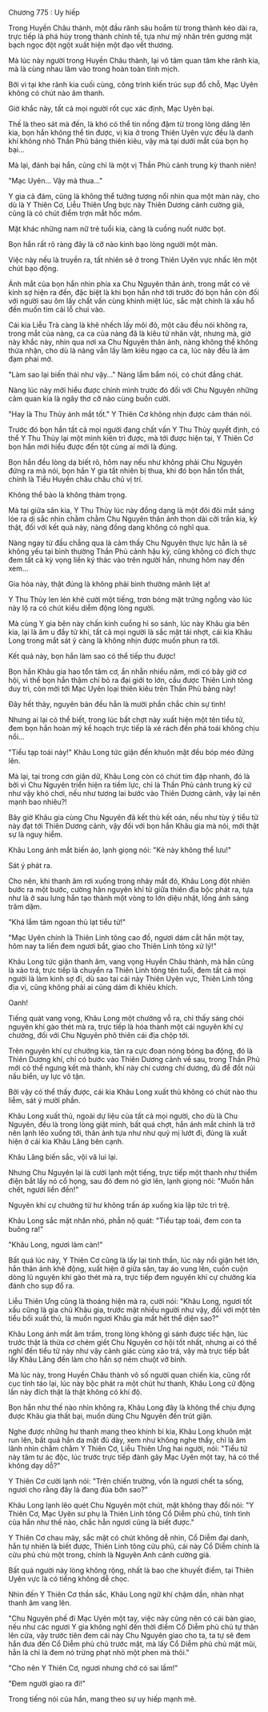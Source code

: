 




Chương 775 : Uy hiếp


Trong Huyền Châu thành, một đầu rãnh sâu hoắm từ trong thành kéo dài ra, trực tiếp là phá hủy trong thành chỉnh tề, tựa như mỹ nhân trên gương mặt bạch ngọc đột ngột xuất hiện một đạo vết thương.

Mà lúc này người trong Huyền Châu thành, lại vô tâm quan tâm khe rãnh kia, mà là cùng nhau lâm vào trong hoàn toàn tĩnh mịch.

Bởi vì tại khe rãnh kia cuối cùng, công trình kiến trúc sụp đổ chỗ, Mạc Uyên không có chút nào âm thanh.

Giờ khắc này, tất cả mọi người rốt cục xác định, Mạc Uyên bại.

Thế là theo sát mà đến, là khó có thể tin nồng đậm từ trong lòng dâng lên kia, bọn hắn không thể tin được, vị kia ở trong Thiên Uyên vực đều là danh khí không nhỏ Thần Phủ bảng thiên kiêu, vậy mà tại dưới mắt của bọn họ bại...

Mà lại, đánh bại hắn, cũng chỉ là một vị Thần Phủ cảnh trung kỳ thanh niên!

"Mạc Uyên... Vậy mà thua..."

Y gia cả đám, cũng là không thể tưởng tượng nổi nhìn qua một màn này, cho dù là Y Thiên Cơ, Liễu Thiên Ưng bực này Thiên Dương cảnh cường giả, cũng là có chút điểm trợn mắt hốc mồm.

Mặt khác những nam nữ trẻ tuổi kia, càng là cuồng nuốt nước bọt.

Bọn hắn rất rõ ràng đây là cỡ nào kinh bạo lòng người một màn.

Việc này nếu là truyền ra, tất nhiên sẽ ở trong Thiên Uyên vực nhấc lên một chút bạo động.

Ánh mắt của bọn hắn nhìn phía xa Chu Nguyên thân ảnh, trong mắt có vẻ kính sợ hiện ra đến, đặc biệt là khi bọn hắn nhớ tới trước đó bọn hắn còn đối với người sau ôm lấy chất vấn cùng khinh miệt lúc, sắc mặt chính là xấu hổ đến muốn tìm cái lỗ chui vào.

Cái kia Liễu Trà càng là khẽ nhếch lấy môi đỏ, một câu đều nói không ra, trong mắt của nàng, ca ca của nàng đã là kiêu tử nhân vật, nhưng mà, giờ này khắc này, nhìn qua nơi xa Chu Nguyên thân ảnh, nàng không thể không thừa nhận, cho dù là nàng vẫn lấy làm kiêu ngạo ca ca, lúc này đều là ảm đạm phai mờ.

"Làm sao lại biến thái như vậy..." Nàng lẩm bẩm nói, có chút đắng chát.

Nàng lúc này mới hiểu được chính mình trước đó đối với Chu Nguyên những cảm quan kia là ngây thơ cỡ nào cùng buồn cười.

"Hay là Thu Thủy ánh mắt tốt." Y Thiên Cơ không nhịn được cảm thán nói.

Trước đó bọn hắn tất cả mọi người đang chất vấn Y Thu Thủy quyết định, có thể Y Thu Thủy lại một mình kiên trì được, mà tới được hiện tại, Y Thiên Cơ bọn hắn mới hiểu được đến tột cùng ai mới là đúng.

Bọn hắn đều lòng dạ biết rõ, hôm nay nếu như không phải Chu Nguyên đứng ra mà nói, bọn hắn Y gia tất nhiên bị thua, khi đó bọn hắn tổn thất, chính là Tiểu Huyền châu châu chủ vị trí.

Không thể bảo là không thảm trọng.

Mà tại giữa sân kia, Y Thu Thủy lúc này đồng dạng là một đôi đôi mắt sáng lóe ra dị sắc nhìn chằm chằm Chu Nguyên thân ảnh thon dài cởi trần kia, kỳ thật, đối với kết quả này, nàng đồng dạng không có nghĩ qua.

Nàng ngay từ đầu chẳng qua là cảm thấy Chu Nguyên thực lực hẳn là sẽ không yếu tại bình thường Thần Phủ cảnh hậu kỳ, cũng không có đích thực đem tất cả kỳ vọng liền ký thác vào trên người hắn, nhưng hôm nay đến xem...

Gia hỏa này, thật đúng là không phải bình thường mãnh liệt a!

Y Thu Thủy len lén khẽ cười một tiếng, trơn bóng mặt trứng ngỗng vào lúc này lộ ra có chút kiều diễm động lòng người.

Mà cùng Y gia bên này chấn kinh cuồng hỉ so sánh, lúc này Khâu gia bên kia, lại là âm u đầy tử khí, tất cả mọi người là sắc mặt tái nhợt, cái kia Khâu Long trong mắt sát ý càng là không nhịn được muốn phun ra tới.

Kết quả này, bọn hắn làm sao có thể tiếp thu được!

Bọn hắn Khâu gia hao tổn tâm cơ, ẩn nhẫn nhiều năm, mới có bây giờ cơ hội, vì thế bọn hắn thậm chí bỏ ra đại giới to lớn, cầu được Thiên Linh tông duy trì, còn mời tới Mạc Uyên loại thiên kiêu trên Thần Phủ bảng này!

Đây hết thảy, nguyên bản đều hẳn là mười phần chắc chín sự tình!

Nhưng ai lại có thể biết, trong lúc bất chợt này xuất hiện một tên tiểu tử, đem bọn hắn hoàn mỹ kế hoạch trực tiếp là xé rách đến phá toái không chịu nổi...

"Tiểu tạp toái này!" Khâu Long tức giận đến khuôn mặt đều bóp méo đứng lên.

Mà lại, tại trong cơn giận dữ, Khâu Long còn có chút tim đập nhanh, đó là bởi vì Chu Nguyên triển hiện ra tiềm lực, chỉ là Thần Phủ cảnh trung kỳ cứ như vậy khó chơi, nếu như tương lai bước vào Thiên Dương cảnh, vậy lại nên mạnh bao nhiêu?!

Bây giờ Khâu gia cùng Chu Nguyên đã kết thù kết oán, nếu như tùy ý tiểu tử này đạt tới Thiên Dương cảnh, vậy đối với bọn hắn Khâu gia mà nói, mới thật sự là nguy hiểm.

Khâu Long ánh mắt biến ảo, lạnh giọng nói: "Kẻ này không thể lưu!"

Sát ý phát ra.

Cho nên, khi thanh âm rơi xuống trong nháy mắt đó, Khâu Long đột nhiên bước ra một bước, cường hãn nguyên khí từ giữa thiên địa bộc phát ra, tựa như là ở sau lưng hắn tạo thành một vòng to lớn diệu nhật, lồng ánh sáng trăm dặm.

"Khá lắm tâm ngoan thủ lạt tiểu tử!"

"Mạc Uyên chính là Thiên Linh tông cao đồ, ngươi dám cắt hắn một tay, hôm nay ta liền đem ngươi bắt, giao cho Thiên Linh tông xử lý!"

Khâu Long tức giận thanh âm, vang vọng Huyền Châu thành, mà hắn cũng là xảo trá, trực tiếp là chuyển ra Thiên Linh tông tên tuổi, đem tất cả mọi người là làm kinh sợ đi, dù sao tại cái này Thiên Uyên vực, Thiên Linh tông địa vị, cũng không phải ai cũng dám đi khiêu khích.

Oanh!

Tiếng quát vang vọng, Khâu Long một chưởng vỗ ra, chỉ thấy sáng chói nguyên khí gào thét mà ra, trực tiếp là hóa thành một cái nguyên khí cự chưởng, đối với Chu Nguyên phô thiên cái địa chộp tới.

Trên nguyên khí cự chưởng kia, tản ra cực đoan nóng bỏng ba động, đó là Thiên Dương khí, chỉ có bước vào Thiên Dương cảnh về sau, trong Thần Phủ mới có thể ngưng kết mà thành, khí này chí cương chí dương, đủ để đốt núi nấu biển, uy lực vô tận.

Bởi vậy có thể thấy được, cái kia Khâu Long xuất thủ không có chút nào thu liễm, sát ý mười phần.

Khâu Long xuất thủ, ngoài dự liệu của tất cả mọi người, cho dù là Chu Nguyên, đều là trong lòng giật mình, bất quá chợt, hắn ánh mắt chính là trở nên lạnh lẽo xuống tới, thân ảnh tựa như như quỷ mị lướt đi, đúng là xuất hiện ở cái kia Khâu Lăng bên cạnh.

Khâu Lăng biến sắc, vội vã lui lại.

Nhưng Chu Nguyên lại là cười lạnh một tiếng, trực tiếp một thanh như thiểm điện bắt lấy nó cổ họng, sau đó đem nó giơ lên, lạnh giọng nói: "Muốn hắn chết, ngươi liền đến!"

Nguyên khí cự chưởng từ hư không trấn áp xuống kia lập tức trì trệ.

Khâu Long sắc mặt nhăn nhó, phẫn nộ quát: "Tiểu tạp toái, đem con ta buông ra!"

"Khâu Long, ngươi làm càn!"

Bất quá lúc này, Y Thiên Cơ cũng là lấy lại tinh thần, lúc này nổi giận hét lớn, hắn thân ảnh khẽ động, xuất hiện ở giữa sân, tay áo vung lên, cuồn cuộn dòng lũ nguyên khí gào thét mà ra, trực tiếp đem nguyên khí cự chưởng kia đánh cho sụp đổ ra.

Liễu Thiên Ưng cũng là thoáng hiện mà ra, cười nói: "Khâu Long, ngươi tốt xấu cũng là gia chủ Khâu gia, trước mặt nhiều người như vậy, đối với một tên tiểu bối xuất thủ, là muốn ngươi Khâu gia mất hết thể diện sao?"

Khâu Long ánh mắt âm trầm, trong lòng không gì sánh được tiếc hận, lúc trước thật là thừa cơ chém giết Chu Nguyên cơ hội tốt nhất, nhưng ai có thể nghĩ đến tiểu tử này như vậy cảnh giác cùng xảo trá, vậy mà trực tiếp bắt lấy Khâu Lăng đến làm cho hắn sợ ném chuột vỡ bình.

Mà lúc này, trong Huyền Châu thành vô số người quan chiến kia, cũng rốt cục tỉnh táo lại, lúc này bộc phát ra một chút hư thanh, Khâu Long cử động lần này đích thật là thật không có khí độ.

Bọn hắn như thế nào nhìn không ra, Khâu Long đây là không thể chịu đựng được Khâu gia thất bại, muốn dùng Chu Nguyên đến trút giận.

Nghe được những hư thanh mang theo khinh bỉ kia, Khâu Long khuôn mặt run lên, bất quá hắn da mặt đủ dày, xem như không nghe thấy, chỉ là âm lãnh nhìn chằm chằm Y Thiên Cơ, Liễu Thiên Ưng hai người, nói: "Tiểu tử này tâm tư ác độc, lúc trước trực tiếp đánh gãy Mạc Uyên một tay, há có thể không dạy dỗ?"

Y Thiên Cơ cười lạnh nói: "Trên chiến trường, vốn là ngươi chết ta sống, ngươi cho rằng đây là đang đùa bỡn sao?"

Khâu Long lạnh lẽo quét Chu Nguyên một chút, mặt không thay đổi nói: "Y Thiên Cơ, Mạc Uyên sư phụ là Thiên Linh tông Cổ Diễm phủ chủ, tính tình của hắn như thế nào, chắc hẳn ngươi cũng là biết được."

Y Thiên Cơ chau mày, sắc mặt có chút không dễ nhìn, Cổ Diễm đại danh, hắn tự nhiên là biết được, Thiên Linh tông cửu phủ, cái này Cổ Diễm chính là cửu phủ chủ một trong, chính là Nguyên Anh cảnh cường giả.

Bất quá người này lòng không rộng, nhất là bao che khuyết điểm, tại Thiên Uyên vực là có tiếng không dễ chọc.

Nhìn đến Y Thiên Cơ thần sắc, Khâu Long ngữ khí chậm dần, nhàn nhạt thanh âm vang lên.

"Chu Nguyên phế đi Mạc Uyên một tay, việc này cũng nên có cái bàn giao, nếu như các ngươi Y gia không nghĩ đến thời điểm Cổ Diễm phủ chủ tự thân lên cửa, vậy trước tiên đem cái này Chu Nguyên giao cho ta, ta tự sẽ đem hắn đưa đến Cổ Diễm phủ chủ trước mặt, mà lấy Cổ Diễm phủ chủ mặt mũi, hẳn là chỉ là đem nó trừng phạt nhỏ một phen mà thôi."

"Cho nên Y Thiên Cơ, ngươi nhưng chớ có sai lầm!"

"Đem người giao ra đi!"

Trong tiếng nói của hắn, mang theo sự uy hiếp mạnh mẽ.




